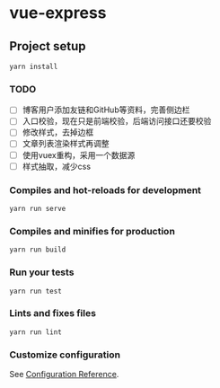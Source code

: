 # vue-express

## Project setup
```
yarn install
```

### TODO
- [ ] 博客用户添加友链和GitHub等资料，完善侧边栏
- [ ] 入口校验，现在只是前端校验，后端访问接口还要校验
- [ ] 修改样式，去掉边框
- [ ] 文章列表渲染样式再调整
- [ ] 使用vuex重构，采用一个数据源
- [ ] 样式抽取，减少css

### Compiles and hot-reloads for development
```
yarn run serve
```

### Compiles and minifies for production
```
yarn run build
```

### Run your tests
```
yarn run test
```

### Lints and fixes files
```
yarn run lint
```

### Customize configuration
See [Configuration Reference](https://cli.vuejs.org/config/).
